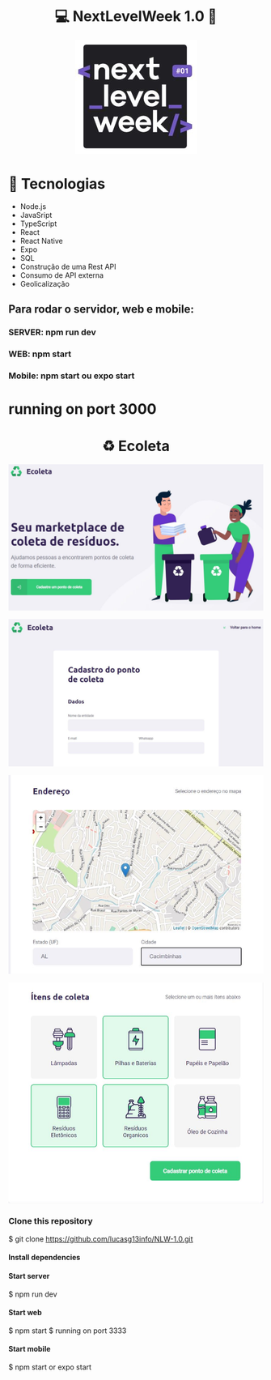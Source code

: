 <h1 align="center"> 💻 NextLevelWeek 1.0 🚀 </h1>
<p align="center"> <img src="/capa.JPG"></img> </p>


<h1> 🚀 Tecnologias</h1>
  <ul>
    <li>Node.js</li>
    <li>JavaSript</li>
    <li>TypeScript</li>
    <li>React</li>
    <li>React Native</li>
    <li>Expo</li>
    <li>SQL</li>
    <li>Construção de uma Rest API</li>
    <li>Consumo de API externa</li>
    <li>Geolicalização</li>  
  </ul>
  
<h2>Para rodar o servidor, web e mobile: </h2>
    <h3>SERVER: npm run dev </h3>
    <h3>WEB: npm start </h3>
    <h3>Mobile: npm start ou expo start </h3>
      


# running on port 3000
    
<h1 align="center">♻️ Ecoleta </h1>
  <p align="center"> <img src="/home.JPG"></img> </p>
  <p align="center"> <img src="/Cadastro A.JPG"></img> </p>
  <p align="center"> <img src="/Cadastro B.JPG"></img> </p>
  <p align="center"> <img src="/CadastroC.JPG"></img>  </p>

 ### Clone this repository
$ git clone https://github.com/lucasg13info/NLW-1.0.git

#### Install dependencies


#### Start server
$ npm run dev

#### Start web
$ npm start
$ running on port 3333

#### Start mobile
$ npm start or expo start
